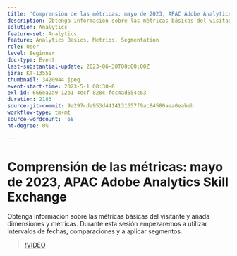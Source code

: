 ```yaml
---
title: 'Comprensión de las métricas: mayo de 2023, APAC Adobe Analytics Skill Exchange'
description: Obtenga información sobre las métricas básicas del visitante y añada dimensiones y métricas. Durante esta sesión empezaremos a utilizar intervalos de fechas, comparaciones y a aplicar segmentos.
solution: Analytics
feature-set: Analytics
feature: Analytics Basics, Metrics, Segmentation
role: User
level: Beginner
doc-type: Event
last-substantial-update: 2023-06-30T00:00:00Z
jira: KT-13551
thumbnail: 3420944.jpeg
event-start-time: 2023-5-1 08:30-8
exl-id: 666ea2a9-12b1-4ecf-828c-fdc4ad554c63
duration: 2183
source-git-commit: 9a297cda953d4414131657f9ac84580aea0eabeb
workflow-type: tm+mt
source-wordcount: '68'
ht-degree: 0%

---
```


# Comprensión de las métricas: mayo de 2023, APAC Adobe Analytics Skill Exchange

Obtenga información sobre las métricas básicas del visitante y añada dimensiones y métricas. Durante esta sesión empezaremos a utilizar intervalos de fechas, comparaciones y a aplicar segmentos.

>[!VIDEO](https://video.tv.adobe.com/v/3420944/?learn=on)
